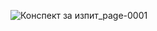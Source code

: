 ![Конспект за изпит_page-0001](https://github.com/Marina-D-G/OOP-theory/assets/147334873/d95234f4-e09b-4aa8-a182-c1dcab5c2222)
